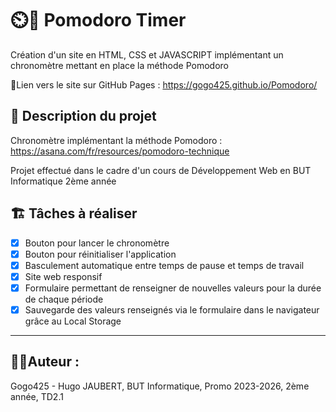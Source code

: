 # ⏲️🍅 Pomodoro Timer
Création d'un site en HTML, CSS et JAVASCRIPT implémentant un chronomètre mettant en place la méthode Pomodoro

📄Lien vers le site sur GitHub Pages : https://gogo425.github.io/Pomodoro/

## 📖 Description du projet
Chronomètre implémentant la méthode Pomodoro : https://asana.com/fr/resources/pomodoro-technique

Projet effectué dans le cadre d'un cours de Développement Web en BUT Informatique 2ème année

## 🏗️ Tâches à réaliser
- [x] Bouton pour lancer le chronomètre
- [x] Bouton pour réinitialiser l'application
- [x] Basculement automatique entre temps de pause et temps de travail
- [x] Site web responsif
- [x] Formulaire permettant de renseigner de nouvelles valeurs pour la durée de chaque période
- [x] Sauvegarde des valeurs renseignés via le formulaire dans le navigateur grâce au Local Storage   

---
## 👨‍💻Auteur :
Gogo425 - Hugo JAUBERT, BUT Informatique, Promo 2023-2026, 2ème année, TD2.1

